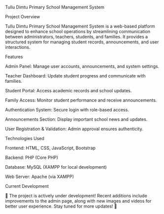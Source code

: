 Tullu Dimtu Primary School Management System

Project Overview

Tullu Dimtu Primary School Management System is a web-based platform designed to enhance school operations by streamlining communication between administrators, teachers, students, and families. It provides a structured system for managing student records, announcements, and user interactions.

Features

Admin Panel: Manage user accounts, announcements, and system settings.

Teacher Dashboard: Update student progress and communicate with families.

Student Portal: Access academic records and school updates.

Family Access: Monitor student performance and receive announcements.

Authentication System: Secure login with role-based access.

Announcements Section: Display important school news and updates.

User Registration & Validation: Admin approval ensures authenticity.

Technologies Used

Frontend: HTML, CSS, JavaScript, Bootstrap

Backend: PHP (Core PHP)

Database: MySQL (XAMPP for local development)

Web Server: Apache (via XAMPP)

Current Development

🚧 The project is actively under development! Recent additions include improvements to the admin page, along with new images and videos for better user experience. Stay tuned for more updates! 🚧
